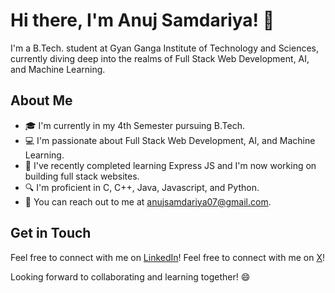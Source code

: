 # Hi there, I'm Anuj Samdariya! 👋

I'm a B.Tech. student at Gyan Ganga Institute of Technology and Sciences, currently diving deep into the realms of Full Stack Web Development, AI, and Machine Learning.

## About Me

- 🎓 I'm currently in my 4th Semester pursuing B.Tech.
- 💻 I'm passionate about Full Stack Web Development, AI, and Machine Learning.
- 🌱 I've recently completed learning Express JS and I'm now working on building full stack websites.
- 🔍 I'm proficient in C, C++, Java, Javascript, and Python.
- 📧 You can reach out to me at [anujsamdariya07@gmail.com](mailto:anujsamdariya07@gmail.com).

## Get in Touch

Feel free to connect with me on [LinkedIn](https://www.linkedin.com/in/anuj-samdariya-569162254/)!
Feel free to connect with me on [X](https://twitter.com/anujsamdariya07)!

Looking forward to collaborating and learning together! 😄
